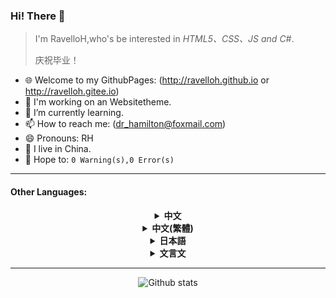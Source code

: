 ### Hi! There 👋
> I'm RavelloH,who's be interested in *HTML5、CSS、JS and C#*.
> 
> 庆祝毕业！


- 🌐 Welcome to my GithubPages: (http://ravelloh.github.io or http://ravelloh.gitee.io)
- 🤔 I'm working on an Websitetheme.
- 🌱 I’m currently learning.
- 📫 How to reach me: (dr_hamilton@foxmail.com)
- 😄 Pronouns: RH
- 📡 I live in China.
- 💭 Hope to: `0 Warning(s),0 Error(s)`
---
#### Other Languages:

<details>
  
  <summary align="center"> <b> 中文 </b> </summary>
  
- 🌐 欢迎来到我的GithubPages: (http://ravelloh.github.io or http://ravelloh.gitee.io)
- 🤔 我正在做一款网页主题。
- 🌱 我正在学习。
- 📫 如何联系我: (dr_hamilton@foxmail.com)
- 😄 代称: RH
- 📡 我住在天朝。
- 💭 希望: `0 Warning(s),0 Error(s)`

 </details>
 
 <details>
  
  <summary align="center"> <b> 中文(繁體) </b> </summary>
  
- 🌐 歡迎來到我的GithubPages: (http://ravelloh.github.io or http://ravelloh.gitee.io)
- 🤔 我正在做一款網頁主題。
- 🌱 我正在學習。
- 📫 如何聯系我: (dr_hamilton@foxmail.com)
- 😄 代稱: RH
- 📡 我住在中國。
- 💭 希望: `0 Warning(s),0 Error(s)`

 </details>
<details>
  
  <summary align="center"> <b> 日本語 </b> </summary>
  
- 🌐 いらっしゃいませGithubPages: (http://ravelloh.github.io or http://ravelloh.gitee.io)
- 🤔 私はホームページのテーマを作っています。
- 🌱 勉強しています。
- 📫 どう連絡しますか: (dr_hamilton@foxmail.com)
- 😄 代名詞: RH
- 📡 私は中国に住んでいます。
- 💭 希望: `0 Warning(s),0 Error(s)`

 </details>
 
 <details>
  
  <summary align="center"> <b> 文言文 </b> </summary>
  
> 盖以搞笑之
  
- 🌐 迎至吾之GithubPages: (http://ravelloh.github.io or http://ravelloh.gitee.io)
- 🤔 吾方为一款网页主题。
- 🌱 我方学。
- 📫 如何通吾: (dr_hamilton@foxmail.com)
- 😄 代称: RH
- 📡 我住在中国。
- 💭 愿: `0 Warning(s),0 Error(s)`
![](https://visitor-badge.glitch.me/badge?page_id=RavelloH.readme)
 </details>
 
---
<div align="center">

![Github stats](https://github-readme-stats.vercel.app/api?username=RavelloH&include_all_commits=true&show_icons=true)

</div>
